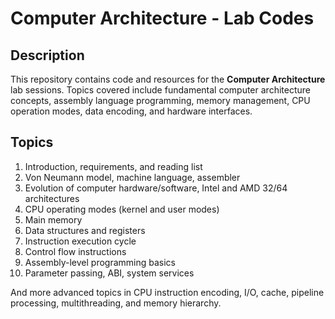 # Computer Architecture - Lab Codes

## Description

This repository contains code and resources for the **Computer Architecture** lab sessions. Topics covered include fundamental computer architecture concepts, assembly language programming, memory management, CPU operation modes, data encoding, and hardware interfaces.

## Topics

1. Introduction, requirements, and reading list  
2. Von Neumann model, machine language, assembler  
3. Evolution of computer hardware/software, Intel and AMD 32/64 architectures  
4. CPU operating modes (kernel and user modes)  
5. Main memory  
6. Data structures and registers  
7. Instruction execution cycle  
8. Control flow instructions  
9. Assembly-level programming basics  
10. Parameter passing, ABI, system services  

And more advanced topics in CPU instruction encoding, I/O, cache, pipeline processing, multithreading, and memory hierarchy.

